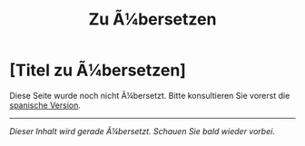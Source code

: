 ﻿---
title: [Zu Ã¼bersetzen]
---

<!-- TODO: translation missing - German version -->

# [Titel zu Ã¼bersetzen]

Diese Seite wurde noch nicht Ã¼bersetzt. Bitte konsultieren Sie vorerst die [spanische Version](/es/busqueda-ayuda).

---

*Dieser Inhalt wird gerade Ã¼bersetzt. Schauen Sie bald wieder vorbei.*
